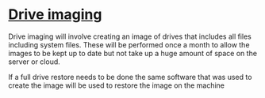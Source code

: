 # <u>**Drive imaging**</u>

Drive imaging will involve creating an image of drives that includes all files including system files. These will be performed once a month to allow the images to be kept up to date but not take up a huge amount of space on the server or cloud.

If a full drive restore needs to be done the same software that was used to create the image will be used to restore the image on the machine
